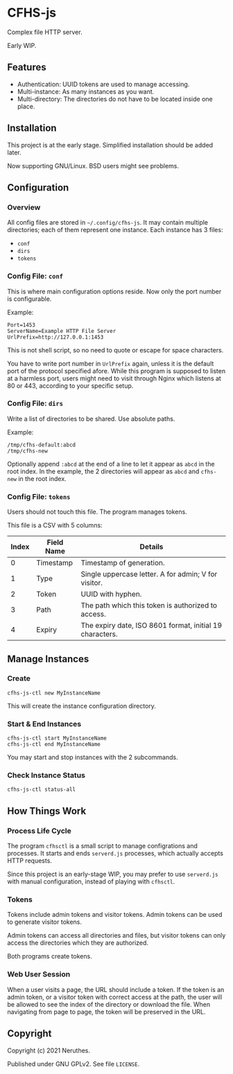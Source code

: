 # CFHS-js

Complex file HTTP server.

Early WIP.

## Features

- Authentication: UUID tokens are used to manage accessing.
- Multi-instance: As many instances as you want.
- Multi-directory: The directories do not have to be located inside one place.

## Installation

This project is at the early stage. Simplified installation should be added later.

Now supporting GNU/Linux. BSD users might see problems.

## Configuration

### Overview

All config files are stored in `~/.config/cfhs-js`.
It may contain multiple directories; each of them represent one instance.
Each instance has 3 files:

- `conf`
- `dirs`
- `tokens`

### Config File: `conf`

This is where main configuration options reside.
Now only the port number is configurable.

Example:

```
Port=1453
ServerName=Example HTTP File Server
UrlPrefix=http://127.0.0.1:1453
```

This is not shell script, so no need to quote or escape for space characters.

You have to write port number in `UrlPrefix` again, unless it is the default
port of the protocol specified afore. While this program is supposed to listen
at a harmless port, users might need to visit through Nginx which listens at
80 or 443, according to your specific setup.

### Config File: `dirs`

Write a list of directories to be shared. Use absolute paths.

Example:

```
/tmp/cfhs-default:abcd
/tmp/cfhs-new
```

Optionally append `:abcd` at the end of a line to let it appear as `abcd` in the
root index.
In the example, the 2 directories will appear as `abcd` and `cfhs-new` in the
root index.

### Config File: `tokens`

Users should not touch this file. The program manages tokens.

This file is a CSV with 5 columns:

Index   | Field Name        | Details
------- | ----------------- | -------
0       | Timestamp         | Timestamp of generation.
1       | Type              | Single uppercase letter. A for admin; V for visitor.
2       | Token             | UUID with hyphen.
3       | Path              | The path which this token is authorized to access.
4       | Expiry            | The expiry date, ISO 8601 format, initial 19 characters.

## Manage Instances

### Create

```
cfhs-js-ctl new MyInstanceName
```

This will create the instance configuration directory.

### Start & End Instances

```
cfhs-js-ctl start MyInstanceName
cfhs-js-ctl end MyInstanceName
```

You may start and stop instances with the 2 subcommands.

### Check Instance Status

```
cfhs-js-ctl status-all
```

## How Things Work

### Process Life Cycle

The program `cfhsctl` is a small script to manage configrations and processes.
It starts and ends `serverd.js` processes, which actually accepts HTTP requests.

Since this project is an early-stage WIP, you may prefer to use `serverd.js`
with manual configuration, instead of playing with `cfhsctl`.

### Tokens

Tokens include admin tokens and visitor tokens.
Admin tokens can be used to generate visitor tokens.

Admin tokens can access all directories and files,
but visitor tokens can only access the directories which they are authorized.

Both programs create tokens.

### Web User Session

When a user visits a page, the URL should include a token.
If the token is an admin token, or a visitor token with correct access at the path,
the user will be allowed to see the index of the directory or download the file.
When navigating from page to page, the token will be preserved in the URL.

## Copyright

Copyright (c) 2021 Neruthes.

Published under GNU GPLv2. See file `LICENSE`.

